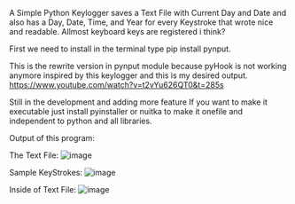 A Simple Python Keylogger saves a Text File with Current Day and Date and also has a Day, Date, Time, and Year for every Keystroke that wrote nice and readable.
Allmost keyboard keys are registered i think?

First we need to install in the terminal type pip install pynput.

This is the rewrite version in pynput module because pyHook is not working anymore inspired by this keylogger and this is my desired output.
https://www.youtube.com/watch?v=t2vYu626QT0&t=285s

Still in the development and adding more feature
If you want to make it executable just install pyinstaller or nuitka to make it onefile and independent to python and all libraries.

Output of this program:

The Text File:
![image](https://user-images.githubusercontent.com/101923825/185190755-045e4cde-a98c-4d97-8bbd-dd3be8fd965f.png)

Sample KeyStrokes:
![image](https://user-images.githubusercontent.com/101923825/185190208-d57498ef-75a4-4dfd-9902-b939985c7587.png)

Inside of Text File:
![image](https://user-images.githubusercontent.com/101923825/185190315-b89a664e-e232-4733-99f3-a4f3167f5238.png)
